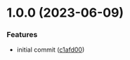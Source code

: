 # 1.0.0 (2023-06-09)


### Features

* initial commit ([c1afd00](https://github.com/Service-Unit-469/normalize-records/commit/c1afd00bc6a1992a79085542e316369bd899da03))
